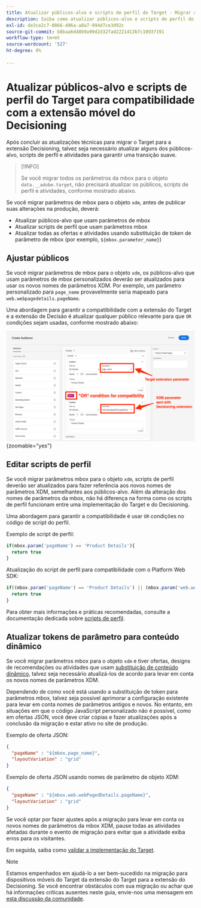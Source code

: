 ```yaml
---
title: Atualizar públicos-alvo e scripts de perfil do Target - Migrar a implementação do Adobe Target no aplicativo móvel para o Adobe Journey Optimizer - Extensão de decisão
description: Saiba como atualizar públicos-alvo e scripts de perfil do Adobe Target para compatibilidade com a extensão do Decisioning.
exl-id: de3ce2c7-0066-496a-a8a7-994d7ce3d92c
source-git-commit: b8baa6d48b9a99d2d32fad2221413b7c10937191
workflow-type: tm+mt
source-wordcount: '527'
ht-degree: 0%

---
```


# Atualizar públicos-alvo e scripts de perfil do Target para compatibilidade com a extensão móvel do Decisioning


Após concluir as atualizações técnicas para migrar o Target para a extensão Decisioning, talvez seja necessário atualizar alguns dos públicos-alvo, scripts de perfil e atividades para garantir uma transição suave.

>[!INFO]
>
>Se você migrar todos os parâmetros da mbox para o objeto `data.__adobe.target`, não precisará atualizar os públicos, scripts de perfil e atividades, conforme mostrado abaixo.


Se você migrar parâmetros de mbox para o objeto `xdm`, antes de publicar suas alterações na produção, deverá:

* Atualizar públicos-alvo que usam parâmetros de mbox
* Atualizar scripts de perfil que usam parâmetros mbox
* Atualizar todas as ofertas e atividades usando substituição de token de parâmetro de mbox (por exemplo, `${mbox.parameter_name}`)

## Ajustar públicos

Se você migrar parâmetros de mbox para o objeto `xdm`, os públicos-alvo que usam parâmetros de mbox personalizados deverão ser atualizados para usar os novos nomes de parâmetros XDM. Por exemplo, um parâmetro personalizado para `page_name` provavelmente seria mapeado para `web.webpagedetails.pageName`.

Uma abordagem para garantir a compatibilidade com a extensão do Target e a extensão de Decisão é atualizar qualquer público relevante para que `OR` condições sejam usadas, conforme mostrado abaixo:

![Como exibir e atualizar um público-alvo do Target para compatibilidade com a extensão do Decisioning](assets/target-audience-update.png){zoomable="yes"}

## Editar scripts de perfil

Se você migrar parâmetros mbox para o objeto `xdm`, scripts de perfil deverão ser atualizados para fazer referência aos novos nomes de parâmetros XDM, semelhantes aos públicos-alvo. Além da alteração dos nomes de parâmetros da mbox, não há diferença na forma como os scripts de perfil funcionam entre uma implementação do Target e do Decisioning.

Uma abordagem para garantir a compatibilidade é usar `OR` condições no código de script do perfil.

Exemplo de script de perfil:

```Javascript
if(mbox.param('pageName') == 'Product Details'){
  return true
}
```

Atualização do script de perfil para compatibilidade com o Platform Web SDK:

```Javascript
if((mbox.param('pageName') == 'Product Details') || (mbox.param('web.webPageDetails.pageName') =='Product Details')){
  return true
}
```

Para obter mais informações e práticas recomendadas, consulte a documentação dedicada sobre [scripts de perfil](https://experienceleague.adobe.com/en/docs/target/using/audiences/visitor-profiles/profile-parameters).

## Atualizar tokens de parâmetro para conteúdo dinâmico

Se você migrar parâmetros mbox para o objeto `xdm` e tiver ofertas, designs de recomendações ou atividades que usam [substituição de conteúdo dinâmico](https://experienceleague.adobe.com/en/docs/target/using/experiences/offers/passing-profile-attributes-to-the-html-offer), talvez seja necessário atualizá-los de acordo para levar em conta os novos nomes de parâmetros XDM.

Dependendo de como você está usando a substituição de token para parâmetros mbox, talvez seja possível aprimorar a configuração existente para levar em conta nomes de parâmetros antigos e novos. No entanto, em situações em que o código JavaScript personalizado não é possível, como em ofertas JSON, você deve criar cópias e fazer atualizações após a conclusão da migração e estar ativo no site de produção.

Exemplo de oferta JSON:

```JSON
{
  "pageName" : "${mbox.page_name}",
  "layoutVariation" : "grid"
}
```

Exemplo de oferta JSON usando nomes de parâmetro de objeto XDM:

```JSON
{
  "pageName" : "${mbox.web.webPagedDetails.pageName}",
  "layoutVariation" : "grid"
}
```

Se você optar por fazer ajustes após a migração para levar em conta os novos nomes de parâmetros da mbox XDM, pause todas as atividades afetadas durante o evento de migração para evitar que a atividade exiba erros para os visitantes.


Em seguida, saiba como [validar a implementação do Target](validate.md).

>[!NOTE]
>
>Estamos empenhados em ajudá-lo a ser bem-sucedido na migração para dispositivos móveis do Target da extensão do Target para a extensão do Decisioning. Se você encontrar obstáculos com sua migração ou achar que há informações críticas ausentes neste guia, envie-nos uma mensagem em [esta discussão da comunidade](https://experienceleaguecommunities.adobe.com/t5/adobe-experience-platform-data/tutorial-discussion-migrate-target-from-at-js-to-web-sdk/m-p/575587#M463).
